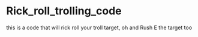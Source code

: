 # Rick_roll_trolling_code
this is a code that will rick roll your troll target, oh and Rush E the target too
